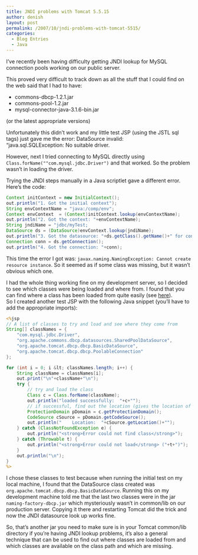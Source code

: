 ```yaml
---
title: JNDI problems with Tomcat 5.5.15
author: denish
layout: post
permalink: /2007/10/jndi-problems-with-tomcat-5515/
categories:
  - Blog Entries
  - Java
---
```

I&#8217;ve recently been having difficulty getting JNDI lookup for MySQL connection pools working on our public server.

This proved very difficult to track down as all the stuff that I could find on the web said that I had to have:

  * commons-dbcp-1.2.1.jar
  * commons-pool-1.2.jar
  * mysql-connector-java-3.1.6-bin.jar

(or the latest appropriate versions)

Unfortunately this didn&#8217;t work and my little test JSP (using the JSTL sql tags) just gave me the error: DataSource invalid:  
&#8220;java.sql.SQLException: No suitable driver.

However, next I tried connecting to MySQL directly using `Class.forName(""com.mysql.jdbc.Driver")` and that worked. So the problem wasn&#8217;t in loading the driver.<!--more-->

Trying the JNDI steps manually in a Java scriptlet gave a different error. Here&#8217;s the code:

```java
Context initContext = new InitialContext();
out.println("1. Got the initial context");
String envContextName = "java:/comp/env";
Context envContext  = (Context)initContext.lookup(envContextName);
out.println("2. Got the context: "+envContextName);
String jndiName = "jdbc/myTest;
DataSource ds = (DataSource)envContext.lookup(jndiName);
out.println("3. Got the datasource: "+ds.getClass().getName()+" for context "+jndiName);
Connection conn = ds.getConnection();
out.println("4. Got the connection: "+conn);
```

This time the error I got was: `javax.naming.NamingException: Cannot create resource instance`. So it seemed as if some class was missing, but it wasn&#8217;t obvious which one.

I had the whole thing working fine on my development server, so I decided to see which classes were being loaded and where from. I found that you can find where a class has been loaded from quite easily (see [here][1]).  
So I created another test JSP with the following Java snippet (you&#8217;ll have to add the appropriate imports):

```jsp
<%jsp
// A list of classes to try and load and see where they come from
String[] classNames = {
    "com.mysql.jdbc.Driver",
    "org.apache.commons.dbcp.datasources.SharedPoolDataSource",
    "org.apache.tomcat.dbcp.dbcp.BasicDataSource",
    "org.apache.tomcat.dbcp.dbcp.PoolableConnection"
};

for (int i = 0; i &lt; classNames.length; i++) {
    String className = classNames[i];
    out.print("\n"+className+"\n");
    try {
        // try and load the class
        Class c = Class.forName(className);
        out.println("loaded successfully:  "+c+"");
        // if successful, find out the location (gives the location of the jar)
        ProtectionDomain pDomain = c.getProtectionDomain();
        CodeSource cSource = pDomain.getCodeSource();
        out.println("    Location:  "+cSource.getLocation()+"");
    } catch (ClassNotFoundException e) {
        out.println("<strong>Error could not find class</strong>");
    } catch (Throwable t) {
        out.println("<strong>Error could not load</strong> ("+t+")");
    }
    out.println("\n");
}
%>
```

I chose these classes to test because when running the initial test on my local machine, I found that the DataSource class created was `org.apache.tomcat.dbcp.dbcp.BasicDataSource`. Running this on my development machine told me that the last two classes were in the jar `naming-factory-dbcp.jar` which mysteriously wasn&#8217;t in common/lib on our production server. Copying it there and restarting Tomcat did the trick and now the JNDI datasource look up works fine.

So, that&#8217;s another jar you need to make sure is in your Tomcat common/lib directory if you&#8217;re having JNDI lookup problems, it&#8217;s also a general technique that can be used to find out where classes are loaded from and which classes are available on the class path and which are missing.

 [1]: http://www.jugpadova.it/articles/2005/11/13/from-which-jar-a-class-was-loaded
